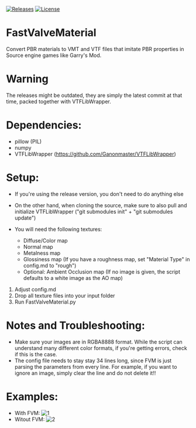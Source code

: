 [![Releases](https://img.shields.io/github/downloads/marv7000/FastValveMaterial/total.svg)](https://github.com/marv7000/FastValveMaterial/releases) [![License](https://img.shields.io/github/license/marv7000/FastValveMaterial.svg)](https://github.com/marv7000/Tyrant/blob/master/LICENSE)
# FastValveMaterial
Convert PBR materials to VMT and VTF files that imitate PBR properties in Source engine games like Garry's Mod.
# Warning
The releases might be outdated, they are simply the latest commit at that time, packed together with VTFLibWrapper.
# Dependencies:
- pillow (PIL)
- numpy
- VTFLibWrapper (https://github.com/Ganonmaster/VTFLibWrapper)
# Setup:
- If you're using the release version, you don't need to do anything else
- On the other hand, when cloning the source, make sure to also pull and initialize VTFLibWrapper ("git submodules init" + "git submodules update")

- You will need the following textures:
    - Diffuse/Color map
    - Normal map
    - Metalness map
    - Glossiness map (If you have a roughness map, set "Material Type" in config.md to "rough")
    - Optional: Ambient Occlusion map (If no image is given, the script defaults to a white image as the AO map)

1. Adjust config.md
2. Drop all texture files into your input folder
3. Run FastValveMaterial.py
# Notes and Troubleshooting:
- Make sure your images are in RGBA8888 format. While the script can understand many different color formats, if you're getting errors, check if this is the case.
- The config file needs to stay stay 34 lines long, since FVM is just parsing the parameters from every line. For example, if you want to ignore an image, simply clear the line and do not delete it!!

# Examples:
- With FVM: ![1](https://user-images.githubusercontent.com/35012873/162594134-72cd6f11-e309-4090-a5e3-12a7582e2d9a.png)
- Witout FVM: ![2](https://user-images.githubusercontent.com/35012873/162594203-b2ca89f8-4806-4ac1-b5cd-b733b4d54ab6.png)
